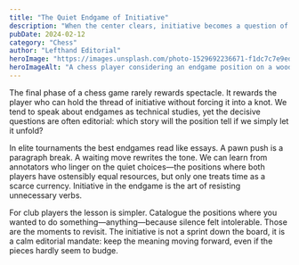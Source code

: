 ```yaml
---
title: "The Quiet Endgame of Initiative"
description: "When the center clears, initiative becomes a question of tempo, temperament, and patience."
pubDate: 2024-02-12
category: "Chess"
author: "Lefthand Editorial"
heroImage: "https://images.unsplash.com/photo-1529692236671-f1dc7c7e9ed0?auto=format&fit=crop&w=1200&q=80"
heroImageAlt: "A chess player considering an endgame position on a wooden board"
---
```


The final phase of a chess game rarely rewards spectacle. It rewards the player who can hold the thread of initiative without forcing it into a knot. We tend to speak about endgames as technical studies, yet the decisive questions are often editorial: which story will the position tell if we simply let it unfold?

In elite tournaments the best endgames read like essays. A pawn push is a paragraph break. A waiting move rewrites the tone. We can learn from annotators who linger on the quiet choices—the positions where both players have ostensibly equal resources, but only one treats time as a scarce currency. Initiative in the endgame is the art of resisting unnecessary verbs.

For club players the lesson is simpler. Catalogue the positions where you wanted to do something—anything—because silence felt intolerable. Those are the moments to revisit. The initiative is not a sprint down the board, it is a calm editorial mandate: keep the meaning moving forward, even if the pieces hardly seem to budge.
